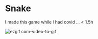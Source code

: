 # Snake

I made this game while I had covid ... < 1.5h 

![ezgif com-video-to-gif](https://user-images.githubusercontent.com/68826473/227698158-b6fa2641-3638-4e49-bb5e-4b1bb2845add.gif)
